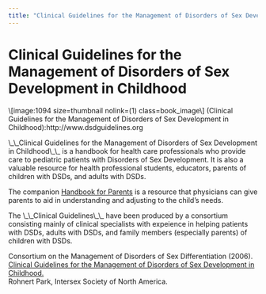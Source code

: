 ```yaml
---
title: "Clinical Guidelines for the Management of Disorders of Sex Development in Childhood"
---
```


# Clinical Guidelines for the Management of Disorders of Sex Development in Childhood

<p>\[image:1094 size=thumbnail nolink=(1) class=book_image\] (Clinical Guidelines for the Management of Disorders of Sex Development in Childhood):http://www.dsdguidelines.org  </p>

<p>\_\_Clinical Guidelines for the Management of Disorders of Sex Development in Childhood\_\_ is a handbook for health care professionals who provide care to pediatric patients with Disorders of Sex Development. It is also a valuable resource for health professional students, educators, parents of children with <span class="caps">DSD</span>s, and adults with <span class="caps">DSD</span>s.  </p>

<p>The companion <a href="http://www.dsdguidelines.org">Handbook for Parents</a> is a resource that physicians can give parents to aid in understanding and adjusting to the child&#8217;s needs.  </p>

<p>The \_\_Clinical Guidelines\_\_ have been produced by a consortium consisting mainly of clinical specialists with expeience in helping patients with <span class="caps">DSD</span>s, adults with <span class="caps">DSD</span>s, and family members (especially parents) of children with <span class="caps">DSD</span>s.  </p>


<p>Consortium on the Management of Disorders of Sex Differentiation (2006). <a href="http://www.dsdguidelines.org">Clinical Guidelines for the Management of Disorders of Sex Development in Childhood.</a>  <br />
Rohnert Park, Intersex Society of North America.  </p>

<!--break-->